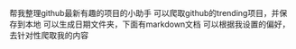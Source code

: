 

帮我整理github最新有趣的项目的小助手
可以爬取github的trending项目，并保存到本地
可以生成日期文件夹，下面有markdown文档
可以根据我设置的偏好，去针对性爬取我的内容

